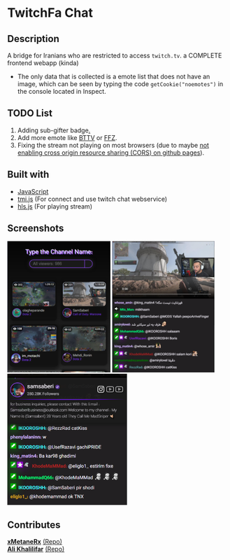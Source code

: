 # TwitchFa Chat

## Description
A bridge for Iranians who are restricted to access `twitch.tv`.
a COMPLETE frontend webapp (kinda)

- The only data that is collected is a emote list that does not have an image, which can be seen by typing the code `getCookie("noemotes")` in the console located in Inspect.

## TODO List
1. Adding sub-gifter badge[.](https://www.google.com/search?q=sub+gifter+twitch+badge&tbm=isch#imgrc=bWzoPFdZVHiHcM)
2. Add more emote like [BTTV](https://api.betterttv.net/3/cached/users/twitch/ID) or [FFZ](https://api.frankerfacez.com/v1/room/id/ID).
3. Fixing the stream not playing on most browsers (due to maybe [not enabling cross origin resource sharing (CORS) on github pages](https://stackoverflow.com/questions/26416727/cross-origin-resource-sharing-on-github-pages)).

## Built with
* [JavaScript](https://en.wikipedia.org/wiki/JavaScript)
* [tmi.js](https://tmijs.com/) (For connect and use twitch chat webservice)
* [hls.js](https://github.com/video-dev/hls.js) (For playing stream)


## Screenshots
<img src="img/showcase1.png" alt="Showcase #1" style="max-height:300px;">
<img src="img/showcase2.png" alt="Showcase #2" style="max-height:300px;">
<img src="img/showcase3.png" alt="Showcase #3" style="max-height:300px;">

## Contributes
[**xMetaneRx**](https://github.com/xMetaneRx)
[(Repo)](https://github.com/xMetaneRx/twitch-chat)
\
[**Ali Khalilifar**](https://github.com/alikhalilifar)
[(Repo)](https://github.com/alikhalilifar/persian-twitch-client)
